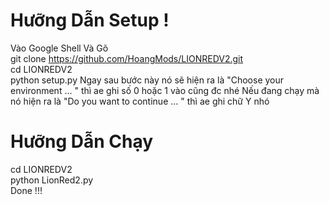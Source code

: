 # Hưỡng Dẫn Setup !
 Vào Google Shell Và Gõ<br/>
 git clone https://github.com/HoangMods/LIONREDV2.git<br/>
 cd LIONREDV2<br/>
 python setup.py Ngay sau bước này nó sẽ hiện ra là "Choose your environment ... " thì ae ghi số 0 hoặc 1 vào cũng đc nhé Nếu đang chạy mà nó hiện ra là "Do you want to continue ... " thì ae ghi chữ Y nhó
# Hưỡng Dẫn Chạy
 cd LIONREDV2<br/>
 python LionRed2.py<br/>
 Done !!!
 
 
 
